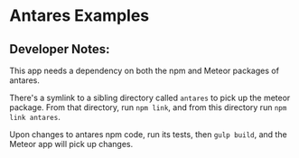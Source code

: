# Antares Examples

## Developer Notes: 

This app needs a dependency on both the npm and Meteor packages of antares.

There's a symlink to a sibling directory called `antares` to pick up the 
meteor package. From that directory, run `npm link`, and from this directory
run `npm link antares`. 

Upon changes to antares npm code, run its tests, then `gulp build`, and the 
Meteor app will pick up changes.
